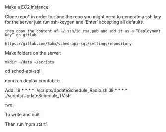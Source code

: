 Make a EC2 instance

Clone repo*
	in order to clone the repo you might need to generate a ssh key for the server
	just run ssh-keygen and ‘Enter’ accepting all defaults.

	then copy the content of ~/.ssh/id_rsa.pub and add it as a “Deployment key” on gitlab

	https://gitlab.com/3abn/sched-api-sql/settings/repository

Make folders on the server:

`mkdir ~/data ~/scripts`

cd sched-api-sql


npm run deploy crontab -e

Add:
19 * * * * ./scripts/UpdateSchedule_Radio.sh
39 * * * * ./scripts/UpdateSchedule_TV.sh


:wq

To write and quit

Then run ‘npm start’ 